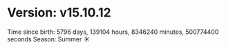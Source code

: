 # Version: v15.10.12
Time since birth: 5796 days, 139104 hours, 8346240 minutes, 500774400 seconds
Season: Summer ☀️
